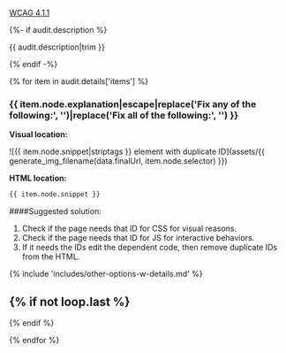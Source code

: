 
<a href="https://www.w3.org/WAI/WCAG21/quickref/?versions=2.0#parsing">WCAG 4.1.1</a>

{%- if audit.description %}

{{ audit.description|trim }}

{% endif -%}

{% for item in audit.details['items'] %}

<h3> {{ item.node.explanation|escape|replace('Fix any of the following:', '')|replace('Fix all of the following:', '') }} </h3>

__Visual location:__

![{{ item.node.snippet|striptags }} element with duplicate ID](assets/{{ generate_img_filename(data.finalUrl, item.node.selector) }})

__HTML location:__

```html
{{ item.node.snippet }}
```

####Suggested solution:

1. Check if the page needs that ID for CSS for visual reasons.
2. Check if the page needs that ID for JS for interactive behaviors.
3. If it needs the IDs edit the dependent code, then remove duplicate IDs from the HTML.

{% include 'includes/other-options-w-details.md' %}

{% if not loop.last %}
---
{% endif %}
<br>

{% endfor %}

<br>
